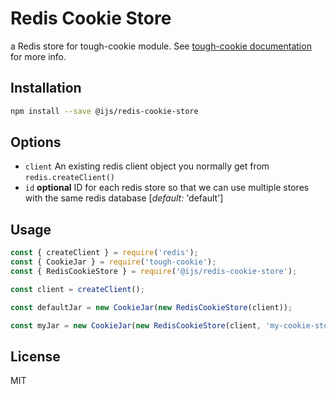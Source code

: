 # Redis Cookie Store

a Redis store for tough-cookie module. See [tough-cookie documentation](https://github.com/goinstant/tough-cookie#constructionstore--new-memorycookiestore-rejectpublicsuffixes) for more info.

## Installation

```sh
npm install --save @ijs/redis-cookie-store
```

## Options

* `client` An existing redis client object you normally get from `redis.createClient()`
* `id` **optional** ID for each redis store so that we can use multiple stores with the same redis database [*default:* 'default']

## Usage

```js
const { createClient } = require('redis');
const { CookieJar } = require('tough-cookie');
const { RedisCookieStore } = require('@ijs/redis-cookie-store');

const client = createClient();

const defaultJar = new CookieJar(new RedisCookieStore(client));

const myJar = new CookieJar(new RedisCookieStore(client, 'my-cookie-store'));
```

## License

MIT
